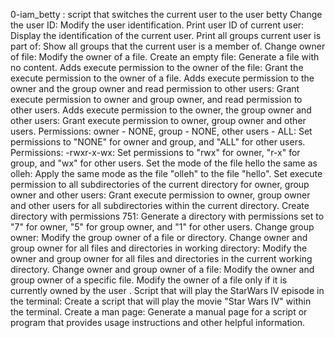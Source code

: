 0-iam_betty : script that switches the current user to the user betty
Change the user ID: Modify the user identification.
Print user ID of current user: Display the identification of the current user.
Print all groups current user is part of: Show all groups that the current user is a member of.
Change owner of file: Modify the owner of a file.
Create an empty file: Generate a file with no content.
Adds execute permission to the owner of the file: Grant the execute permission to the owner of a file.
Adds execute permission to the owner and the group owner and read permission to other users: Grant execute permission to owner and group owner, and read permission to other users.
Adds execute permission to the owner, the group owner and other users: Grant execute permission to owner, group owner and other users.
Permissions: owner - NONE, group - NONE, other users - ALL: Set permissions to "NONE" for owner and group, and "ALL" for other users.
Permissions: -rwxr-x-wx: Set permissions to "rwx" for owner, "r-x" for group, and "wx" for other users.
Set the mode of the file hello the same as olleh: Apply the same mode as the file "olleh" to the file "hello".
Set execute permission to all subdirectories of the current directory for owner, group owner and other users: Grant execute permission to owner, group owner and other users for all subdirectories within the current directory.
Create directory with permissions 751: Generate a directory with permissions set to "7" for owner, "5" for group owner, and "1" for other users.
Change group owner: Modify the group owner of a file or directory.
Change owner and group owner for all files and directories in working directory: Modify the owner and group owner for all files and directories in the current working directory.
Change owner and group owner of a file: Modify the owner and group owner of a specific file.
Modify the owner of a file only if it is currently owned by the user .
Script that will play the StarWars IV episode in the terminal: Create a script that will play the movie "Star Wars IV" within the terminal.
Create a man page: Generate a manual page for a script or program that provides usage instructions and other helpful information.
